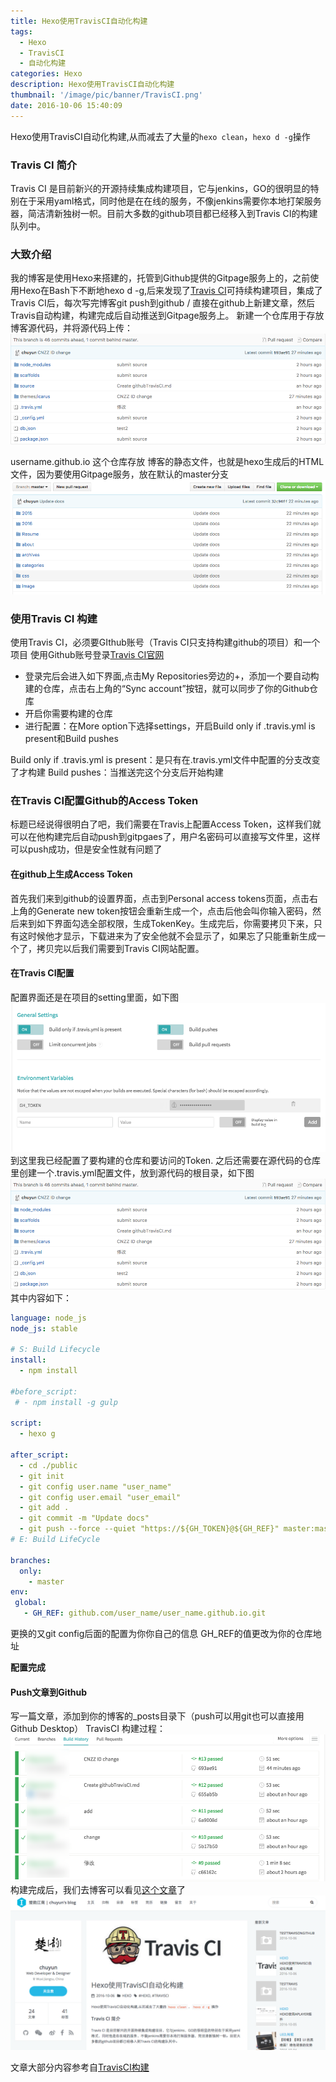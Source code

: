 ```yaml
---
title: Hexo使用TravisCI自动化构建
tags:
  - Hexo
  - TravisCI
  - 自动化构建
categories: Hexo
description: Hexo使用TravisCI自动化构建
thumbnail: '/image/pic/banner/TravisCI.png'
date: 2016-10-06 15:40:09
---
```

Hexo使用TravisCI自动化构建,从而减去了大量的`hexo clean`，`hexo d -g`操作
<!--more-->
### Travis CI 简介
Travis CI 是目前新兴的开源持续集成构建项目，它与jenkins，GO的很明显的特别在于采用yaml格式，同时他是在在线的服务，不像jenkins需要你本地打架服务器，简洁清新独树一帜。目前大多数的github项目都已经移入到Travis CI的构建队列中。

### 大致介绍
我的博客是使用Hexo来搭建的，托管到Github提供的Gitpage服务上的，之前使用Hexo在Bash下不断地hexo d -g,后来发现了[Travis CI](https://travis-ci.org/)可持续构建项目，集成了Travis CI后，每次写完博客git push到github / 直接在github上新建文章，然后Travis自动构建，构建完成后自动推送到Gitpage服务上。
新建一个仓库用于存放博客源代码，并将源代码上传：
![](/image/pic/pages/blog-source.png)

username.github.io 这个仓库存放 博客的静态文件，也就是hexo生成后的HTML文件，因为要使用Gitpage服务，放在默认的master分支
![](/image/pic/pages/master.png)

### 使用Travis CI 构建
使用Travis CI，必须要GIthub账号（Travis CI只支持构建github的项目）和一个项目
使用Github账号登录[Travis CI官网](https://travis-ci.org/)
+ 登录完后会进入如下界面,点击My Repositories旁边的+，添加一个要自动构建的仓库，点击右上角的“Sync account”按钮，就可以同步了你的Github仓库
+ 开启你需要构建的仓库
+ 进行配置：在More option下选择settings，开启Build only if .travis.yml is present和Build pushes

Build only if .travis.yml is present：是只有在.travis.yml文件中配置的分支改变了才构建
Build pushes：当推送完这个分支后开始构建

### 在Travis CI配置Github的Access Token
标题已经说得很明白了吧，我们需要在Travis上配置Access Token，这样我们就可以在他构建完后自动push到gitpgaes了，用户名密码可以直接写文件里，这样可以push成功，但是安全性就有问题了
#### 在github上生成Access Token
首先我们来到github的设置界面，点击到Personal access tokens页面，点击右上角的Generate new token按钮会重新生成一个，点击后他会叫你输入密码，然后来到如下界面勾选全部权限，生成TokenKey。生成完后，你需要拷贝下来，只有这时候他才显示，下载进来为了安全他就不会显示了，如果忘了只能重新生成一个了，拷贝完以后我们需要到Travis CI网站配置。
#### 在Travis CI配置
配置界面还是在项目的setting里面，如下图
![](/image/pic/pages/token1.png)
到这里我已经配置了要构建的仓库和要访问的Token.
之后还需要在源代码的仓库里创建一个.travis.yml配置文件，放到源代码的根目录，如下图
![](/image/pic/pages/blog-source.png)
其中内容如下：
```yaml
language: node_js
node_js: stable

# S: Build Lifecycle
install:
  - npm install
  
#before_script:
 # - npm install -g gulp

script:
  - hexo g

after_script:
  - cd ./public
  - git init
  - git config user.name "user_name"
  - git config user.email "user_email"
  - git add .
  - git commit -m "Update docs"
  - git push --force --quiet "https://${GH_TOKEN}@${GH_REF}" master:master
# E: Build LifeCycle

branches:
  only:
    - master    
env:
 global:
   - GH_REF: github.com/user_name/user_name.github.io.git
```
更换的又git config后面的配置为你你自己的信息
GH_REF的值更改为你的仓库地址

**配置完成**

#### Push文章到Github
写一篇文章，添加到你的博客的_posts目录下（push可以用git也可以直接用Github Desktop）
TravisCI 构建过程：
![](/image/pic/pages/token2.png)
构建完成后，我们去博客可以看见[这个文章](http://chuyun.github.io/2016/10/06/Hexo%E4%BD%BF%E7%94%A8Travis%E8%87%AA%E5%8A%A8%E5%8C%96%E6%9E%84%E5%BB%BA/)了
![](/image/pic/pages/TCIFIN.png)

文章大部分内容参考自[TravisCI构建](http://i.woblog.cn/2016/05/04/hello-travis-ci/)
